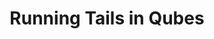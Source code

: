 ---
lang: de
layout: doc
redirect_from:
- /de/doc/running-tails/
- /de/doc/tails/
redirect_to: https://github.com/Qubes-Community/Contents/blob/master/docs/privacy/tails.md
ref: 71
title: Running Tails in Qubes
---